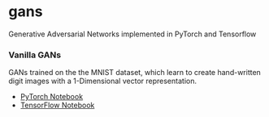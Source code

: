 # gans
Generative Adversarial Networks implemented in PyTorch and Tensorflow

### Vanilla GANs
GANs trained on the the MNIST dataset, which learn to create hand-written digit images with a 1-Dimensional vector representation.
- [PyTorch Notebook](https://github.com/diegoalejogm/gans/blob/master/Vanilla%20GAN%20PyTorch.ipynb)
- [TensorFlow Notebook](https://github.com/diegoalejogm/gans/blob/master/Vanilla%20GAN%20TensorFlow.ipynb)
